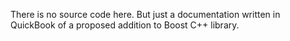 There is no source code here. But just a documentation written in QuickBook of a proposed addition to Boost C++ library.